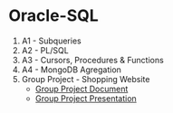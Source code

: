 # Oracle-SQL

1. A1 - Subqueries
2. A2 - PL/SQL
3. A3 - Cursors, Procedures & Functions
4. A4 - MongoDB Agregation
5. Group Project - Shopping Website
    - [Group Project Document](https://docs.google.com/document/d/1rJMTweov79IBN3drrv5WdCtNTTOjHZyLGJEn16sqnkY/edit?usp=sharing)
    - [Group Project Presentation](https://docs.google.com/presentation/d/1CyTwH7ti-L9m6UxnjXH6Z1NMv5TCzYEfPhQgLMYjO9E/edit?usp=sharing)
